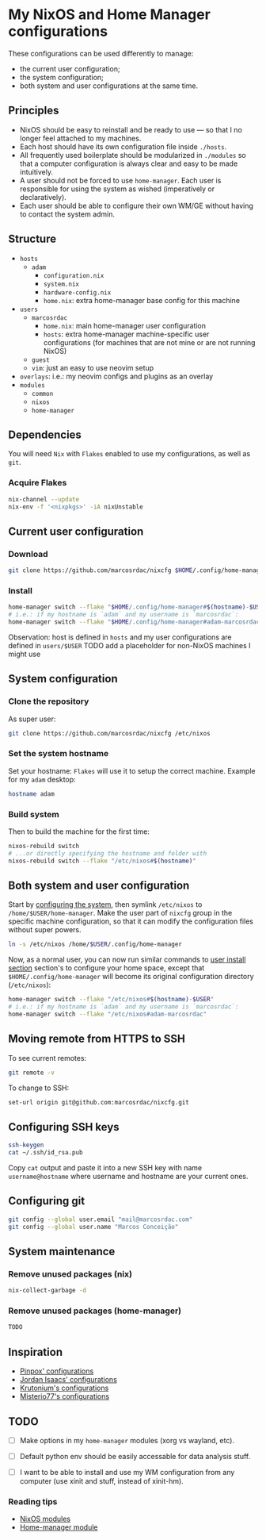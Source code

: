 # My NixOS and Home Manager configurations

These configurations can be used differently to manage:

- the current user configuration;
- the system configuration;
- both system and user configurations at the same time.


## Principles

- NixOS should be easy to reinstall and be ready to use — so that I no longer feel attached to my machines.
- Each host should have its own configuration file inside `./hosts`.
- All frequently used boilerplate should be modularized in `./modules` so that a computer configuration is always clear and easy to be made intuitively.
- A user should not be forced to use `home-manager`. Each user is responsible for using the system as wished (imperatively or declaratively).
- Each user should be able to configure their own WM/GE without having to contact the system admin.


## Structure

- `hosts`
  - `adam`
    - `configuration.nix`
    - `system.nix`
    - `hardware-config.nix`
    - `home.nix`: extra home-manager base config for this machine
- `users`
  - `marcosrdac`
    - `home.nix`: main home-manager user configuration
    - `hosts`: extra home-manager machine-specific user configurations (for machines that are not mine or are not running NixOS)
  - `guest`
  - `vim`: just an easy to use neovim setup
- `overlays`: i.e.: my neovim configs and plugins as an overlay
- `modules`
  - `common`
  - `nixos`
  - `home-manager`


## Dependencies

You will need `Nix` with `Flakes` enabled to use my configurations, as well as `git`.


### Acquire Flakes

```sh
nix-channel --update
nix-env -f '<nixpkgs>' -iA nixUnstable
```


<!-- ### Are you a normal user and does not have sudo access? (not fully tested)

Download DavHau's [Nix Portable](https://github.com/DavHau/nix-portable)). It is a `Nix` executable and is `Flakes` enabled by default. -->


## Current user configuration

### Download

```sh
git clone https://github.com/marcosrdac/nixcfg $HOME/.config/home-manager
```


### <a name="user-install"/> Install

```sh
home-manager switch --flake "$HOME/.config/home-manager#$(hostname)-$USER"
# i.e.: if my hostname is `adam` and my username is `marcosrdac`:
home-manager switch --flake "$HOME/.config/home-manager#adam-marcosrdac"
```

Observation: host is defined in `hosts` and my user configurations are defined in `users/$USER`
TODO add a placeholder for non-NixOS machines I might use


## <a name="system-config"/> System configuration

### Clone the repository

As super user:

```sh
git clone https://github.com/marcosrdac/nixcfg /etc/nixos
```

### Set the system hostname

Set your hostname: `Flakes` will use it to setup the correct machine. Example for my `adam` desktop:

```sh
hostname adam
```


### Build system

Then to build the machine for the first time:

```sh
nixos-rebuild switch
# ...or directly specifying the hostname and folder with
nixos-rebuild switch --flake "/etc/nixos#$(hostname)"
```


## Both system and user configuration

Start by [configuring the system](#system-config), then symlink `/etc/nixos` to `/home/$USER/home-manager`. Make the user part of `nixcfg` group in the specific machine configuration, so that it can modify the configuration files without super powers.

```sh
ln -s /etc/nixos /home/$USER/.config/home-manager
```

Now, as a normal user, you can now run similar commands to [user install section](#user-install) section's to configure your home space, except that `$HOME/.config/home-manager` will become its original configuration directory (`/etc/nixos`):

```sh
home-manager switch --flake "/etc/nixos#$(hostname)-$USER"
# i.e.: if my hostname is `adam` and my username is `marcosrdac`:
home-manager switch --flake "/etc/nixos#adam-marcosrdac"
```


## Moving remote from HTTPS to SSH

To see current remotes:

```sh
git remote -v
```

To change to SSH:

```sh
set-url origin git@github.com:marcosrdac/nixcfg.git
```


## Configuring SSH keys

```sh
ssh-keygen
cat ~/.ssh/id_rsa.pub
```

Copy `cat` output and paste it into a new SSH key with name `username@hostname` where username and hostname are your current ones.


## Configuring git

```sh
git config --global user.email "mail@marcosrdac.com"
git config --global user.name "Marcos Conceição"
```

## System maintenance

### Remove unused packages (nix)

```sh
nix-collect-garbage -d
```

### Remove unused packages (home-manager)

```sh
TODO
```


## Inspiration

- [Pinpox' configurations](https://github.com/pinpox/nixos)
- [Jordan Isaacs' configurations](https://github.com/jordanisaacs/dotfiles)
- [Krutonium's configurations](https://github.com/Krutonium/My_Unified_NixOS_Config)
- [Misterio77's configurations](https://github.com/Misterio77/nix-config)


## TODO

- [ ] Make options in my `home-manager` modules (xorg vs wayland, etc).
- [ ] Default python env should be easily accessable for data analysis stuff.
- [ ] I want to be able to install and use my WM configuration from any computer (use xinit and stuff, instead of xinit-hm).


### Reading tips

- [NixOS modules](https://github.com/NixOS/nixpkgs/blob/master/nixos/modules/services/x11/window-managers/i3.nix)
- [Home-manager module](https://github.com/nix-community/home-manager/blob/master/modules/services/window-managers/bspwm/default.nix)
